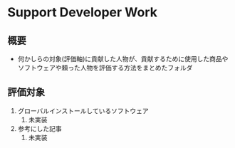 # Support Developer Work

## 概要

- 何かしらの対象(評価軸)に貢献した人物が、貢献するために使用した商品やソフトウェアや頼った人物を評価する方法をまとめたフォルダ

## 評価対象

1. グローバルインストールしているソフトウェア
   1. 未実装
2. 参考にした記事
   1. 未実装
